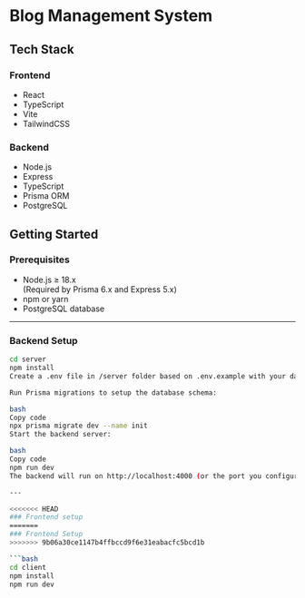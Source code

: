 # Blog Management System

## Tech Stack

### Frontend
- React
- TypeScript
- Vite
- TailwindCSS

### Backend
- Node.js
- Express
- TypeScript
- Prisma ORM
- PostgreSQL

## Getting Started

### Prerequisites

- Node.js ≥ 18.x  
(Required by Prisma 6.x and Express 5.x)
- npm or yarn
- PostgreSQL database

---

### Backend Setup

```bash
cd server
npm install
Create a .env file in /server folder based on .env.example with your database credentials and JWT secret.

Run Prisma migrations to setup the database schema:

bash
Copy code
npx prisma migrate dev --name init
Start the backend server:

bash
Copy code
npm run dev
The backend will run on http://localhost:4000 (or the port you configured).

---

<<<<<<< HEAD
### Frontend setup
=======
### Frontend Setup
>>>>>>> 9b06a30ce1147b4ffbccd9f6e31eabacfc5bcd1b

```bash
cd client
npm install
npm run dev
